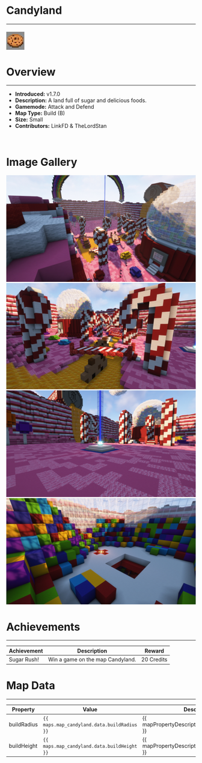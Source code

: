 # Candyland

***

#### ![candylandicon](../assets/maps/candyland/candyland-icon.jpg)

# Overview
***
- **Introduced:** v1.7.0
- **Description:** A land full of sugar and delicious foods.
- **Gamemode:** Attack and Defend
- **Map Type:** Build (B)
- **Size:** Small
- **Contributors:** LinkFD & TheLordStan

<br />  

# Image Gallery
![Candyland - Beacon](../assets/maps/candyland/candyland-overview.jpg '')
![Candyland - Middle](../assets/maps/candyland/candyland-mid.jpg '')
![Candyland - Beacon](../assets/maps/candyland/candyland-beacon.jpg '')
![Candyland - Attacking Spawn](../assets/maps/candyland/candyland-spawnroom.jpg '')

# Achievements
***

| Achievement | Description | Reward |
| ----- | ----- | ------ |
| Sugar Rush! | Win a game on the map Candyland. | 20 Credits |



# Map Data
***

| Property | Value | Description |
| ----------- | ----------- | ------ |
| buildRadius |`{{ maps.map_candyland.data.buildRadius }}`| {{ mapPropertyDescriptions.buildRadius.classic }} |
| buildHeight |`{{ maps.map_candyland.data.buildHeight }}`| {{ mapPropertyDescriptions.buildHeight.classic }} |
